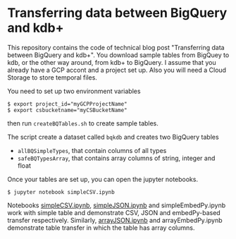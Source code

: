 # Transferring data between BigQuery and kdb+

This repository contains the code of technical blog post "Transferring data between BigQuery and kdb+". You download sample tables from BigQuey to kdb, or the other way around, from kdb+ to BigQuery. I assume that you already have a GCP accont and a project set up. Also you will need a Cloud Storage to store temporal files.

You need to set up two environment variables
```
$ export project_id="myGCPProjectName"
$ export csbucketname="myCSBucketName"
```

then run `createBQTables.sh` to create sample tables.

The script create a dataset called `bqkdb` and creates two BigQuery tables
   * `allBQSimpleTypes`, that contain columns of all types
   * `safeBQTypesArray`, that contains array columns of string, integer and float

Once your tables are set up, you can open the jupyter notebooks.

```
$ jupyter notebook simpleCSV.ipynb
```

Notebooks [simpleCSV.ipynb](https://github.com/BodonFerenc/BigQueryKdbInteroperability/blob/master/simpleCSV.ipynb), [simpleJSON.ipynb](https://github.com/BodonFerenc/BigQueryKdbInteroperability/blob/master/simpleJSON.ipynb) and simpleEmbedPy.ipynb work with simple table and demonstrate CSV, JSON and embedPy-based transfer respectively. Similarly, [arrayJSON.ipynb](https://github.com/BodonFerenc/BigQueryKdbInteroperability/blob/master/arrayJSON.ipynb) and arrayEmbedPy.ipynb demonstrate table transfer in which the table has array columns.
